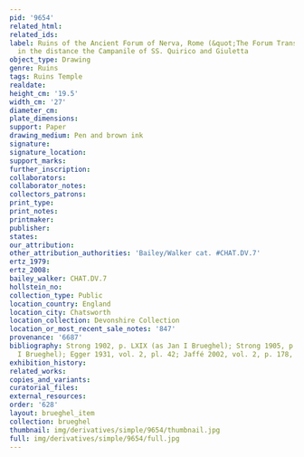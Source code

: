 ```yaml
---
pid: '9654'
related_html: 
related_ids: 
label: Ruins of the Ancient Forum of Nerva, Rome (&quot;The Forum Transiterius&quot;),
  in the distance the Campanile of SS. Quirico and Giuletta
object_type: Drawing
genre: Ruins
tags: Ruins Temple
realdate: 
height_cm: '19.5'
width_cm: '27'
diameter_cm: 
plate_dimensions: 
support: Paper
drawing_medium: Pen and brown ink
signature: 
signature_location: 
support_marks: 
further_inscription: 
collaborators: 
collaborator_notes: 
collectors_patrons: 
print_type: 
print_notes: 
printmaker: 
publisher: 
states: 
our_attribution: 
other_attribution_authorities: 'Bailey/Walker cat. #CHAT.DV.7'
ertz_1979: 
ertz_2008: 
bailey_walker: CHAT.DV.7
hollstein_no: 
collection_type: Public
location_country: England
location_city: Chatsworth
location_collection: Devonshire Collection
location_or_most_recent_sale_notes: '847'
provenance: '6687'
bibliography: Strong 1902, p. LXIX (as Jan I Brueghel); Strong 1905, p. 134 (as Jan
  I Brueghel); Egger 1931, vol. 2, pl. 42; Jaffé 2002, vol. 2, p. 178, nr. 1167
exhibition_history: 
related_works: 
copies_and_variants: 
curatorial_files: 
external_resources: 
order: '628'
layout: brueghel_item
collection: brueghel
thumbnail: img/derivatives/simple/9654/thumbnail.jpg
full: img/derivatives/simple/9654/full.jpg
---
```

